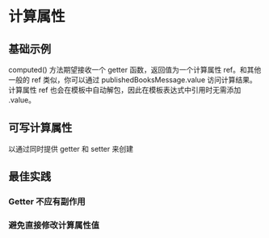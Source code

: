 # 计算属性

## 基础示例

computed() 方法期望接收一个 getter 函数，返回值为一个计算属性 ref。和其他一般的 ref 类似，你可以通过 publishedBooksMessage.value 访问计算结果。计算属性 ref 也会在模板中自动解包，因此在模板表达式中引用时无需添加 .value。

## 可写计算属性

以通过同时提供 getter 和 setter 来创建

## 最佳实践

### Getter 不应有副作用

### 避免直接修改计算属性值